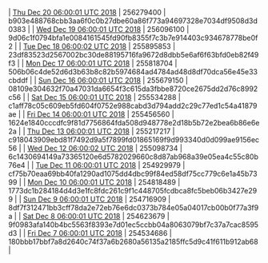 | [Thu Dec 20 06:00:01 UTC 2018](https://transfer.sh/10xuEN/dashninja-dbdump-20181220070001.tar.bz2) | 256279400 | b903e488768cbb3aa6f0c0b27dbe60a86f773a94697328e7034df9508d3d0383 | 
| [Wed Dec 19 06:00:01 UTC 2018](https://transfer.sh/U4G9b/dashninja-dbdump-20181219070001.tar.bz2) | 256096100 | 9d06c1f0794bfa1e0084161545fd90fb8355f7c3b7e914403c934678778be0f2 | 
| [Tue Dec 18 06:00:02 UTC 2018](https://transfer.sh/NGH64/dashninja-dbdump-20181218070002.tar.bz2) | 255895853 | 23df83523d2567002bc30de88195716fa9672d8dbb5e6af6f63bfd0eb82f49f3 | 
| [Mon Dec 17 06:00:01 UTC 2018](https://transfer.sh/tGfsd/dashninja-dbdump-20181217070001.tar.bz2) | 255818704 | 506b06c4de52d6d3b63b8c82b5974684ad4784ad48d8df70dca56e45e33cbddf | 
| [Sun Dec 16 06:00:01 UTC 2018](https://transfer.sh/qf83M/dashninja-dbdump-20181216070001.tar.bz2) | 255679150 | 08109e304632f70a47031da6654f3c615da3fbbe8720ce2675dd2d76c8992c56 | 
| [Sat Dec 15 06:00:01 UTC 2018](https://transfer.sh/50S8J/dashninja-dbdump-20181215070001.tar.bz2) | 255534288 | c1aff78c05c609eb5fd604f0752e988cabd3d794add2c29c77ed1c54a41879ae | 
| [Fri Dec 14 06:00:01 UTC 2018](https://transfer.sh/SzNsJ/dashninja-dbdump-20181214070001.tar.bz2) | 255456560 | 1624e1840cccdfc9f81d7756864fda508d948778e2d18b5b72e2bea6b86e6e2a | 
| [Thu Dec 13 06:00:01 UTC 2018](https://transfer.sh/pk7Vb/dashninja-dbdump-20181213070001.tar.bz2) | 255217217 | c918043909ebd81f7492d9a5f7899fd01865169f9d993340d0d099ae9156ec56 | 
| [Wed Dec 12 06:00:02 UTC 2018](https://transfer.sh/CFWZj/dashninja-dbdump-20181212070002.tar.bz2) | 255098734 | 6c1430694149a73365120e6d5782029660c8d87ab968a39e05ea4c55c80b76e4 | 
| [Tue Dec 11 06:00:01 UTC 2018](https://transfer.sh/LrxFq/dashninja-dbdump-20181211070001.tar.bz2) | 254929979 | cf75b70eaa69bb40fa1290ad1075dd4dbc99f84ed58df75cc779c6e1a45b7399 | 
| [Mon Dec 10 06:00:01 UTC 2018](https://transfer.sh/10ksdO/dashninja-dbdump-20181210070001.tar.bz2) | 254818489 | 1773dc1b284184d4d3e1fc8fdc261c9f1c448705fcdbca8fc5beb06b3427e299 | 
| [Sun Dec  9 06:00:01 UTC 2018](https://transfer.sh/12szOv/dashninja-dbdump-20181209070001.tar.bz2) | 254716909 | 8df7f312471bb3cff78da2e72eb76e6dc0373b784e05a04017cb00b0f77a3f9a | 
| [Sat Dec  8 06:00:01 UTC 2018](https://transfer.sh/12c7hg/dashninja-dbdump-20181208070001.tar.bz2) | 254623679 | 9f0983afa140b4bc5563f8393e7d01ec5ccbb04a8063079bf7c37a7cac8595d3 | 
| [Fri Dec  7 06:00:01 UTC 2018](https://transfer.sh/izbeB/dashninja-dbdump-20181207070001.tar.bz2) | 254534686 | 180bbb17bbf7a8d2640c74f37a6b2680a56135a2185ffc5d9c41f611b912ab68 | 
